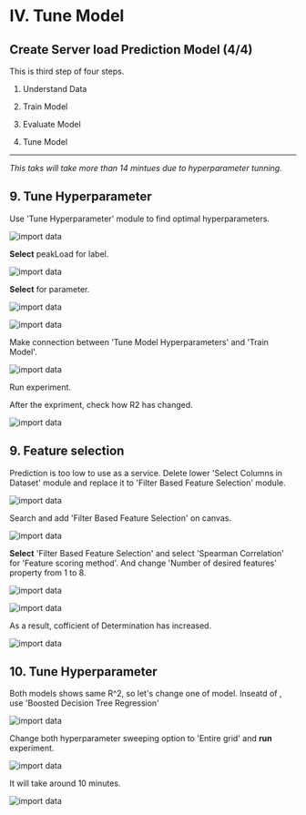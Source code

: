 # IV. Tune Model 

## Create Server load Prediction Model (4/4)

This is third step of four steps.

1. Understand Data

1. Train Model

1. Evaluate Model

1. Tune Model

***

*This taks will take more than 14 mintues due to hyperparameter tunning.*

## 9. Tune Hyperparameter 

Use 'Tune Hyperparameter' module to find optimal hyperparameters.

![import data](../images/49.png)

__Select__ peakLoad for label.

![import data](../images/50.png)

__Select__ for parameter.

![import data](../images/51.png)

![import data](../images/52.png)

Make connection between 'Tune Model Hyperparameters' and 'Train Model'.

![import data](../images/52.02.png)

Run experiment.

After the expriment, check how R2 has changed.

![import data](../images/53.png)

## 9. Feature selection

Prediction is too low to use as a service. 
Delete lower 'Select Columns in Dataset' module and replace it to 'Filter Based Feature Selection' module.

![import data](../images/54.png)

Search and add 'Filter Based Feature Selection' on canvas.

![import data](../images/55.png)

__Select__ 'Filter Based Feature Selection' and select 'Spearman Correlation' for 'Feature scoring method'. And change 'Number of desired features' property from 1 to 8.

![import data](../images/56.png)



![import data](../images/57.png)

As a result, cofficient of Determination has increased.

![import data](../images/58.png)


## 10. Tune Hyperparameter 

Both models shows same R^2, so let's change one of model. Inseatd of , use 'Boosted Decision Tree Regression'

![import data](../images/58.02.png)

Change both hyperparameter sweeping option to 'Entire grid' and __run__ experiment.

![import data](../images/59.01.png)

It will take around 10 minutes.

![import data](../images/59.png)






